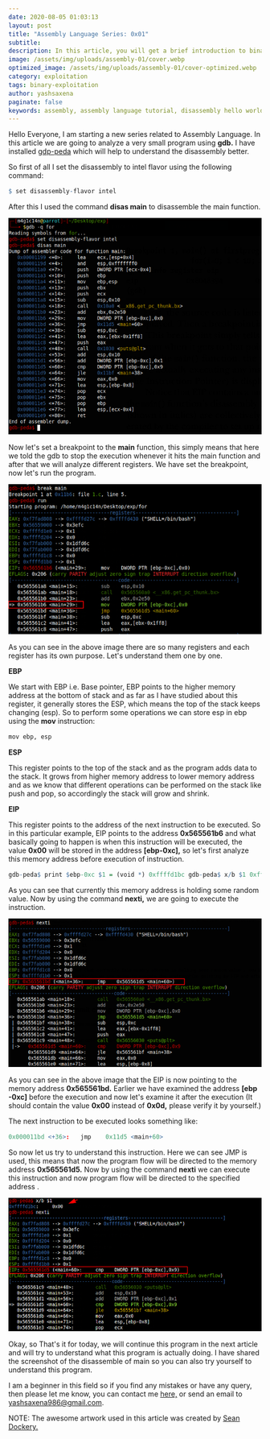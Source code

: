 ```yaml
---
date: 2020-08-05 01:03:13
layout: post
title: "Assembly Language Series: 0x01"
subtitle:
description: In this article, you will get a brief introduction to binary exploitation by learning disassembly using gdb. 
image: /assets/img/uploads/assembly-01/cover.webp
optimized_image: /assets/img/uploads/assembly-01/cover-optimized.webp
category: exploitation
tags: binary-exploitation
author: yashsaxena
paginate: false
keywords: assembly, assembly language tutorial, disassembly hello world, infosec articles, assembly language series, disassembly using gdb, assembly language introduction, binary exploitaiton
---
```


Hello Everyone, I am starting a new series related to Assembly Language. In this article we are going to analyze a very small program using <b>gdb.</b> I have installed <a href="https://github.com/longld/peda">gdp-peda</a> which will help to understand the disassembly better.

So first of all I set the disassembly to intel flavor using the following command:
```r
$ set disassembly-flavor intel 
```
After this I used the command <b>disas main</b> to disassemble the main function.

<img src="/assets/img/uploads/assembly-01/0.webp">

Now let's set a breakpoint to the <b>main</b> function, this simply means that here we told the gdb to stop the execution whenever it hits the main function and after that we will analyze different registers. We have set the breakpoint, now let's run the program.

<img src="/assets/img/uploads/assembly-01/1.webp">

As you can see in the above image there are so many registers and each register has its own purpose. Let's understand them one by one.

**EBP**

We start with EBP i.e. Base pointer, EBP points to the higher memory address at the bottom of stack and as far as I have studied about this register, it generally stores the ESP, which means the top of the stack keeps changing (esp). So to perform some operations we can store esp in ebp using the <b>mov</b> instruction: 

```r
mov ebp, esp
```
**ESP**

This register points to the top of the stack and as the program adds data to the stack. It grows from higher memory address to lower memory address and as we know that different operations can be performed on the stack like push and pop, so accordingly the stack will grow and shrink.

**EIP**

This register points to the address of the next instruction to be executed. So in this particular example, EIP points to the address <b>0x565561b6</b> and what basically going to happen is when this instruction will be executed, the value <b>0x00</b> will be stored in the address <b>[ebp-0xc],</b> so let's first analyze this memory address before execution of instruction. 

```r
gdb-peda$ print $ebp-0xc $1 = (void *) 0xffffd1bc gdb-peda$ x/b $1 0xffffd1bc:	0x0d
```
As you can see that currently this memory address is holding some random value. Now by using the command <b>nexti,</b> we are going to execute the instruction.

<img src="/assets/img/uploads/assembly-01/2.webp">

As you can see in the above image that the EIP is now pointing to the memory address <b>0x565561bd.</b> Earlier we have examined the address <b>[ebp -0xc]</b> before the execution and now let's examine it after the execution (It should contain the value <b>0x00</b> instead of <b>0x0d,</b> please verify it by yourself.)

The next instruction to be executed looks something like:

```r
0x000011bd <+36>:	jmp    0x11d5 <main+60>
```
So now let us try to understand this instruction. Here we can see JMP is used, this means that now the program flow will be directed to the memory address <b>0x565561d5.</b> Now by using the command <b>nexti</b> we can execute this instruction and now program flow will be directed to the specified address .

<img src="/assets/img/uploads/assembly-01/3.webp">

Okay, so That's it for today, we will continue this program in the next article and will try to understand what this program is actually doing. I have shared the screenshot of the disassemble of main so you can also try yourself to understand this program. 

I am a beginner in this field so if you find any mistakes or have any query, then please let me know, you can contact me <a href="/contact">here,</a> or send an email to <a href="mailto:yashsaxena986@gmail.com">yashsaxena986@gmail.com.</a>

NOTE: The awesome artwork used in this article was created by <a href="https://dribbble.com/seandockery">Sean Dockery.</a>